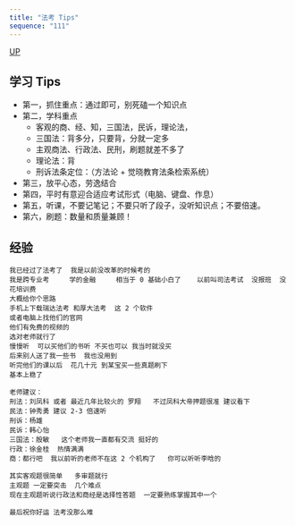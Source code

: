 ```yaml
---
title: "法考 Tips"
sequence: "111"
---
```


[UP](/law/law-index.html)


## 学习 Tips

- 第一，抓住重点：通过即可，别死磕一个知识点
- 第二，学科重点
    - 客观的商、经、知，三国法，民诉，理论法，
    - 三国法：背多分，只要背，分就一定多
    - 主观商法、行政法、民刑，刷题就差不多了
    - 理论法：背
    - 刑诉法条定位：（方法论 + 觉晓教育法条检索系统）
- 第三，放平心态，劳逸结合
- 第四，平时有意迎合适应考试形式（电脑、键盘、作息）
- 第五，听课，不要记笔记；不要只听了段子，没听知识点；不要倍速。
- 第六，刷题：数量和质量兼顾！

## 经验

```text
我已经过了法考了  我是以前没改革的时候考的
我是跨专业考     学的金融     相当于 0 基础小白了    以前叫司法考试  没报班  没花培训费
大概给你个思路
手机上下载瑞达法考 和厚大法考  这 2 个软件
或者电脑上找他们的官网
他们有免费的视频的
选对老师就行了
慢慢听  可以买他们的书听 不买也可以 我当时就没买
后来别人送了我一些书  我也没用到
听完他们的课以后  花几十元 到某宝买一些真题刷下  
基本上稳了

老师建议：
刑法：刘凤科 或者 最近几年比较火的 罗翔   不过凤科大帝押题很准 建议看下
民法：钟秀勇 建议 2-3 倍速听
刑诉：杨雄   
民诉：韩心怡
三国法：殷敏   这个老师我一直都有交流 挺好的
行政：徐金桂  热情满满
商：都行吧  我以前听的老师不在这 2 个机构了   你可以听听李晗的

其实客观题很简单   多审题就行
主观题 一定要突击  几个难点
现在主观题听说行政法和商经是选择性答题  一定要熟练掌握其中一个

最后祝你好运 法考没那么难
```
